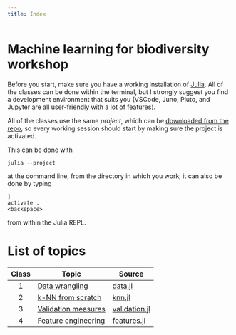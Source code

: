 ```yaml
---
title: Index
---
```


# Machine learning for biodiversity workshop

Before you start, make sure you have a working installation of
[Julia](http://julialang.org). All of the classes can be done within the
terminal, but I strongly suggest you find a development environment that
suits you (VSCode, Juno, Pluto, and Jupyter are all user-friendly with a
lot of features).

All of the classes use the same *project*, which can be [downloaded from the
repo](https://raw.githubusercontent.com/tpoisot/BiodivML/main/Project.toml),
so every working session should start by making sure the project is activated.

This can be done with

~~~
julia --project
~~~

at the command line, from the directory in which you work; it can also be
done by typing

~~~
]
activate .
<backspace>
~~~

from within the Julia REPL.

# List of topics

| Class | Topic                             | Source                        |
|:-----:|-----------------------------------|-------------------------------|
|   1   | [Data wrangling][wrangling]       | [data.jl][wranglingjl]        |
|   2   | [k-NN from scratch][knn]          | [knn.jl][knnjl]               |
|   3   | [Validation measures][validation] | [validation.jl][validationjl] |
|   4   | [Feature engineering][features]   | [features.jl][featuresjl]                               |

[wrangling]: data.html
[knn]: knn.html
[validation]: validation.html
[features]: features.html

[wranglingjl]: https://github.com/tpoisot/BiodivML/blob/main/scripts/00_data.jl
[knnjl]: https://github.com/tpoisot/BiodivML/blob/main/scripts/01_knn.jl
[validationjl]: https://github.com/tpoisot/BiodivML/blob/main/scripts/02_validation.jl
[featuresjl]: https://github.com/tpoisot/BiodivML/blob/main/scripts/03_features.jl
